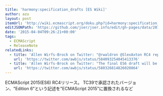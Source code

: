 ```yaml
---
title: 'harmony:specification_drafts [ES Wiki]'
author: azu
layout: post
itemUrl: 'http://wiki.ecmascript.org/doku.php?id=harmony:specification_drafts#april_3_2015_rev_37_release_candidate_4'
editJSONPath: 'https://github.com/jser/jser.info/edit/gh-pages/data/2015/04/index.json'
date: '2015-04-04T09:26:21+00:00'
tags:
  - ECMAScript
  - ReleaseNote
relatedLinks:
  - title: 'Allen Wirfs-Brock on Twitter: "@rwaldron @SlexAxton RC4 replaced a lot of "Edition 6" with "ECMAScript 2015". Will help with ISO version aka ISO/IEC-16262 Edition 4"'
    url: 'https://twitter.com/awbjs/status/584093254045413376'
  - title: 'Allen Wirfs-Brock on Twitter: "The final ES6 draft will be RC4 which I will finalize and forward to Ecma next week."'
    url: 'https://twitter.com/awbjs/status/580326814826020864'
---
```

ECMAScript 2015(ES6) RC4リリース。
TC39で承認されたバージョン、"Edition 6"という記述を"ECMAScript 2015"に置換されるなど
